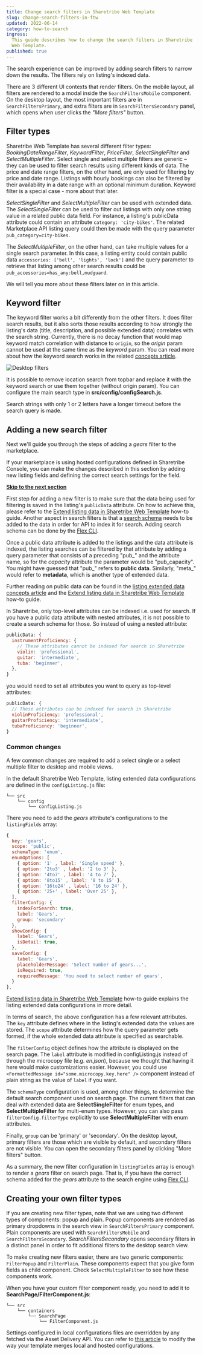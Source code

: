 ```yaml
---
title: Change search filters in Sharetribe Web Template
slug: change-search-filters-in-ftw
updated: 2022-06-14
category: how-to-search
ingress:
  This guide describes how to change the search filters in Sharetribe
  Web Template.
published: true
---
```


The search experience can be improved by adding search filters to narrow
down the results. The filters rely on listing's indexed data.

There are 3 different UI contexts that render filters. On the mobile
layout, all filters are rendered to a modal inside the
`SearchFiltersMobile` component. On the desktop layout, the most
important filters are in `SearchFiltersPrimary`, and extra filters are
in `SearchFiltersSecondary` panel, which opens when user clicks the
_"More filters"_ button.

## Filter types

Sharetribe Web Template has several different filter types:
_BookingDateRangeFilter_, _KeywordFilter_, _PriceFilter_,
_SelectSingleFilter_ and _SelectMultipleFilter_. Select single and
select multiple filters are generic – they can be used to filter search
results using different kinds of data. The price and date range filters,
on the other hand, are only used for filtering by price and date range.
Listings with hourly bookings can also be filtered by their availability
in a date range with an optional minimum duration. Keyword filter is a
special case - more about that later.

_SelectSingleFilter_ and _SelectMultipleFilter_ can be used with
extended data. The _SelectSingleFilter_ can be used to filter out
listings with only one string value in a related public data field. For
instance, a listing's publicData attribute could contain an attribute
`category: 'city-bikes'`. The related Marketplace API listing query
could then be made with the query parameter `pub_category=city-bikes`.

The _SelectMultipleFilter_, on the other hand, can take multiple values
for a single search parameter. In this case, a listing entity could
contain public data `accessories: ['bell', 'lights', 'lock']` and the
query parameter to retrieve that listing among other search results
could be `pub_accessories=has_any:bell,mudguard`.

We will tell you more about these filters later on in this article.

## Keyword filter

The keyword filter works a bit differently from the other filters. It
does filter search results, but it also sorts those results according to
how strongly the listing's data (title, description, and possible
extended data) correlates with the search string. Currently, there is no
decay function that would map keyword match correlation with distance to
`origin`, so the _origin_ param cannot be used at the same time as the
_keyword_ param. You can read more about how the keyword search works in
the related [concepts article](/concepts/how-the-listing-search-works/).

![Desktop filters](./keyword-search.png)

It is possible to remove location search from topbar and replace it with
the keyword search or use them together (without origin param). You can
configure the main search type in **src/config/configSearch.js**.

<info>

Search strings with only 1 or 2 letters have a longer timeout before the
search query is made.

</info>

## Adding a new search filter

Next we'll guide you through the steps of adding a _gears_ filter to the
marketplace.

<info>

If your marketplace is using hosted configurations defined in Sharetribe
Console, you can make the changes described in this section by adding
new listing fields and defining the correct search settings for the
field.

**[Skip to the next section](#creating-your-own-filter-types)**

</info>

First step for adding a new filter is to make sure that the data being
used for filtering is saved in the listing's `publicData` attribute. On
how to achieve this, please refer to the
[Extend listing data in Sharetribe Web Template](/how-to/extend-listing-data-in-ftw/)
how-to guide. Another aspect in search filters is that a
[search schema](/references/extended-data/#search-schema) needs to be
added to the data in order for API to index it for search. Adding search
schema can be done by the
[Flex CLI](/introduction/getting-started-with-flex-cli/).

Once a public data attribute is added to the listings and the data
attribute is indexed, the listing searches can be filtered by that
attribute by adding a query parameter that consists of a preceding
"pub\_" and the attribute name, so for the _capacity_ attribute the
parameter would be "pub_capacity". You might have guessed that "pub\_"
refers to **public data**. Similarly, "meta\_" would refer to
**metadata**, which is another type of extended data.

Further reading on public data can be found in the
[listing extended data concepts article](/concepts/listing-extended-data/)
and the
[Extend listing data in Sharetribe Web Template](/how-to/extend-listing-data-in-ftw/)
how-to guide.

In Sharetribe, only top-level attributes can be indexed i.e. used for
search. If you have a public data attribute with nested attributes, it
is not possible to create a search schema for those. So instead of using
a nested attribute:

```jsx
publicData: {
  instrumentProficiency: {
    // These attributes cannot be indexed for search in Sharetribe
    violin: 'professional',
    guitar: 'intermediate',
    tuba: 'beginner',
  },
}
```

you would need to set all attributes you want to query as top-level
attributes:

```js
publicData: {
  // These attributes can be indexed for search in Sharetribe
  violinProficiency: 'professional',
  guitarProficiency: 'intermediate',
  tubaProficiency: 'beginner',
}
```

### Common changes

A few common changes are required to add a select single or a select
multiple filter to desktop and mobile views.

In the default Sharetribe Web Template, listing extended data
configurations are defined in the `configListing.js` file:

```shell
└── src
    └── config
        └── configListing.js
```

There you need to add the _gears_ attribute's configurations to the
`listingFields` array:

```js
{
  key: 'gears',
  scope: 'public',
  schemaType: 'enum',
  enumOptions: [
    { option: '1' , label: 'Single speed' },
    { option: '2to3' , label: '2 to 3' },
    { option: '4to7' , label: '4 to 7' },
    { option: '8to15' , label: '8 to 15' },
    { option: '16to24' , label: '16 to 24' },
    { option: '25+' , label: 'Over 25' },
  ],
  filterConfig: {
    indexForSearch: true,
    label: 'Gears',
    group: 'secondary'
  },
  showConfig: {
    label: 'Gears',
    isDetail: true,
  },
  saveConfig: {
    label: 'Gears',
    placeholderMessage: 'Select number of gears...',
    isRequired: true,
    requiredMessage: 'You need to select number of gears',
  }
},
```

<info>

[Extend listing data in Sharetribe Web Template](/how-to/extend-listing-data-in-ftw/)
how-to guide explains the listing extended data configurations in more
detail.

</info>

In terms of search, the above configuration has a few relevant
attributes. The `key` attribute defines where in the listing's extended
data the values are stored. The `scope` attribute determines how the
query parameter gets formed, if the whole extended data attribute is
specified as searchable.

The `filterConfig` object defines how the attribute is displayed on the
search page. The `label` attribute is modified in configListing.js
instead of through the microcopy file (e.g. _en.json_), because we
thought that having it here would make customizations easier. However,
you could use `<FormattedMessage id="some.microcopy.key.here" />`
component instead of plain string as the value of `label` if you want.

The `schemaType` configuration is used, among other things, to determine
the default search component used on search page. The current filters
that can deal with extended data are **SelectSingleFilter** for enum
types, and **SelectMultipleFilter** for multi-enum types. However, you
can also pass `filterConfig.filterType` explicitly to use
**SelectMultipleFilter** with enum attributes.

Finally, `group` can be 'primary' or 'secondary'. On the desktop layout,
primary filters are those which are visible by default, and secondary
filters are not visible. You can open the secondary filters panel by
clicking "More filters" button.

As a summary, the new filter configuration in `listingFields` array is
enough to render a _gears_ filter on search page. That is, if you have
the correct schema added for the _gears_ attribute to the search engine
using [Flex CLI](/introduction/getting-started-with-flex-cli/).

## Creating your own filter types

If you are creating new filter types, note that we are using two
different types of components: popup and plain. Popup components are
rendered as primary dropdowns in the search view in
`SearchFiltersPrimary` component. Plain components are used with
`SearchFiltersMobile` and `SearchFiltersSecondary`.
_SearchFiltersSecondary_ opens secondary filters in a distinct panel in
order to fit additional filters to the desktop search view.

To make creating new filters easier, there are two generic components:
`FilterPopup` and `FilterPlain`. These components expect that you give
form fields as child component. Check `SelectMultipleFilter` to see how
these components work.

When you have your custom filter component ready, you need to add it to
**SearchPage/FilterComponent.js**:

```shell
└── src
    └── containers
        └── SearchPage
            └── FilterComponent.js
```

<info>

Settings configured in local configurations files are overridden by any
fetched via the Asset Delivery API. You can refer to
[this article](/ftw/hosted-and-local-configurations/) to modify the way
your template merges local and hosted configurations.

</info>
